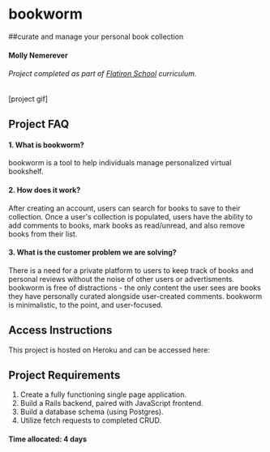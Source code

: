 # bookworm
##curate and manage your personal book collection

#### Molly Nemerever

###### Project completed as part of [Flatiron School](https://flatironschool.comcampuses/seattle/) curriculum.

[project gif]

## Project FAQ
#### 1. What is bookworm?
bookworm is a tool to help individuals manage personalized virtual bookshelf. 

#### 2. How does it work?
After creating an account, users can search for books to save to their collection.  Once a user's collection is populated, users have the ability to add comments to books, mark books as read/unread, and also remove books from their list. 

#### 3. What is the customer problem we are solving?
There is a need for a private platform to users to keep track of books and personal reviews without the noise of other users or advertisments. bookworm is free of distractions - the only content the user sees are books they have personally curated alongside user-created comments. bookworm is minimalistic, to the point, and user-focused.  

## Access Instructions
This project is hosted on Heroku and can be accessed here: 

## Project Requirements
1.	Create a fully functioning single page application.
2.	Build a Rails backend, paired with JavaScript frontend.
3.	Build a database schema (using Postgres).
5.	Utilize fetch requests to completed CRUD.

#### Time allocated: 4 days
